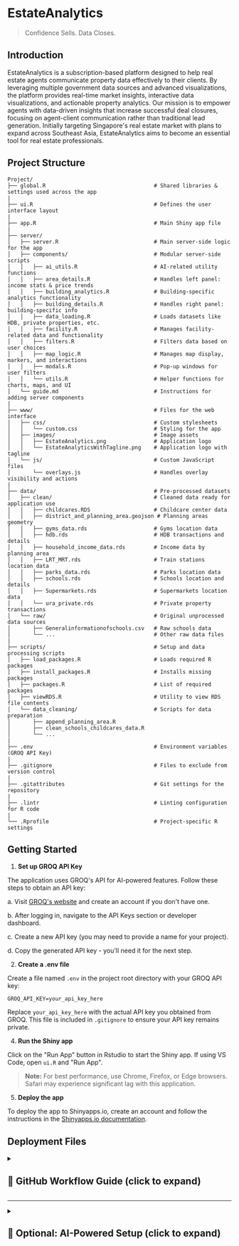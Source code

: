 # EstateAnalytics

> Confidence Sells. Data Closes.

## Introduction

EstateAnalytics is a subscription-based platform designed to help real estate agents communicate property data effectively to their clients. By leveraging multiple government data sources and advanced visualizations, the platform provides real-time market insights, interactive data visualizations, and actionable property analytics. Our mission is to empower agents with data-driven insights that increase successful deal closures, focusing on agent-client communication rather than traditional lead generation. Initially targeting Singapore's real estate market with plans to expand across Southeast Asia, EstateAnalytics aims to become an essential tool for real estate professionals.

## Project Structure

```
Project/
├── global.R                                  # Shared libraries & settings used across the app
|
├── ui.R                                      # Defines the user interface layout
|
├── app.R                                     # Main Shiny app file
|
├── server/
│   ├── server.R                              # Main server-side logic for the app
│   ├── components/                           # Modular server-side scripts
│   │   ├── ai_utils.R                        # AI-related utility functions
│   │   ├── area_details.R                    # Handles left panel: income stats & price trends
│   │   ├── building_analytics.R              # Building-specific analytics functionality
│   │   ├── building_details.R                # Handles right panel: building-specific info
│   │   ├── data_loading.R                    # Loads datasets like HDB, private properties, etc.
│   │   ├── facility.R                        # Manages facility-related data and functionality
│   │   ├── filters.R                         # Filters data based on user choices
│   │   ├── map_logic.R                       # Manages map display, markers, and interactions
│   │   ├── modals.R                          # Pop-up windows for user filters
│   │   └── utils.R                           # Helper functions for charts, maps, and UI
│   └── guide.md                              # Instructions for adding server components
|
├── www/                                      # Files for the web interface
│   ├── css/                                  # Custom stylesheets
│   │   └── custom.css                        # Styling for the app
│   ├── images/                               # Image assets
│   │   ├── EstateAnalytics.png               # Application logo
│   │   └── EstateAnalyticsWithTagline.png    # Application logo with tagline
│   └── js/                                   # Custom JavaScript files
│       └── overlays.js                       # Handles overlay visibility and actions
|
├── data/                                     # Pre-processed datasets
│   ├── clean/                                # Cleaned data ready for application use
│   │   ├── childcares.RDS                    # Childcare center data
│   │   ├── district_and_planning_area.geojson # Planning areas geometry
│   │   ├── gyms_data.rds                     # Gyms location data
│   │   ├── hdb.rds                           # HDB transactions and details
│   │   ├── household_income_data.rds         # Income data by planning area
│   │   ├── LRT_MRT.rds                       # Train stations location data
│   │   ├── parks_data.rds                    # Parks location data
│   │   ├── schools.rds                       # Schools location and details
│   │   ├── Supermarkets.rds                  # Supermarkets location data
│   │   └── ura_private.rds                   # Private property transactions
│   └── raw/                                  # Original unprocessed data sources
│       ├── Generalinformationofschools.csv   # Raw schools data
│       └── ...                               # Other raw data files
|
├── scripts/                                  # Setup and data processing scripts
│   ├── load_packages.R                       # Loads required R packages
│   ├── install_packages.R                    # Installs missing packages
│   ├── packages.R                            # List of required packages
│   ├── viewRDS.R                             # Utility to view RDS file contents
│   └── data_cleaning/                        # Scripts for data preparation
│       ├── append_planning_area.R            
│       ├── clean_schools_childcares_data.R   
│       └── ...                               
|
├── .env                                      # Environment variables (GROQ API Key)
|
├── .gitignore                                # Files to exclude from version control
|
├── .gitattributes                            # Git settings for the repository
|
├── .lintr                                    # Linting configuration for R code
|
└── .Rprofile                                 # Project-specific R settings
```

## Getting Started

1.  **Set up GROQ API Key**

   The application uses GROQ's API for AI-powered features. Follow these steps to obtain an API key:
   
   a. Visit [GROQ's website](https://console.groq.com/keys) and create an account if you don't have one.
   
   b. After logging in, navigate to the API Keys section or developer dashboard.
   
   c. Create a new API key (you may need to provide a name for your project).
   
   d. Copy the generated API key - you'll need it for the next step.

2.  **Create a .env file**

   Create a file named `.env` in the project root directory with your GROQ API key:
   
   ```
   GROQ_API_KEY=your_api_key_here
   ```
   
   Replace `your_api_key_here` with the actual API key you obtained from GROQ. This file is included in `.gitignore` to ensure your API key remains private.


4.  **Run the Shiny app**

   Click on the "Run App" button in Rstudio to start the Shiny app. If using VS Code, open `ui.R` and "Run App".
   
   > **Note:** For best performance, use Chrome, Firefox, or Edge browsers. Safari may experience significant lag with this application.

5.  **Deploy the app**

   To deploy the app to Shinyapps.io, create an account and follow the instructions in the [Shinyapps.io documentation](https://docs.rstudio.com/shinyapps.io/).

## Deployment Files

<details>
<summary><h2>🚀 GitHub Workflow Guide (click to expand)</h2></summary>

### 🔁 BEFORE You Start Working

Always make sure your branch is up-to-date before making changes.

1. Open **GitHub Desktop**.
2. Switch to `master`:
   - Click **"Current Branch"** → select `master`.
   - Click **"Fetch Origin"** and **"Pull"** to get the latest version.
3. Switch to **your feature branch** (or create one if new).
4. Click **"Branch > Merge into current branch"**.
5. Select `master` and click **"Merge"**.

   ✅ Your feature branch is now updated with the latest `master`.

### 🛠️ While Working on Your Feature

1. Open your editor (**RStudio** or **VSCode**).
2. Make your changes locally.
3. **Commit frequently**:
   - Save your changes.
   - Go to **GitHub Desktop**.
   - Write a **short commit message** describing what you have done in this commit (e.g., `"Added proximity filter for schools"`).
   - Click **"Commit to `<your-branch>`"**.
4. Push your work:
   - Click **"Push origin"** to upload your branch changes to GitHub.

> 💡 Tip: Small, regular commits make it easier to review and fix issues.

### ✅ When You Finish a Feature

1. Push all your latest changes (see step above).
2. Go to [GitHub.com](https://github.com) and open the project.
3. Click on **"Pull Requests" > "New Pull Request"**.
4. Set:
   - **Base branch** → `master`
   - **Compare branch** → your feature branch
5. Add a short summary and **click "Create Pull Request"**.
6. Tag a teammate for review (or ping on group chat).
7. Once approved, click **"Merge"** to merge your work into `master`.

### 🔁 After Merging or When Others Merge to Master

To stay up-to-date:

1. Pull the latest `master` (see "Before You Start Working" section).
2. Merge it into your own branch if you're still working on other features.

### 🔑 Summary: What Everyone Should Always Do

- **Start your day by updating `master` and your branch**
- **Work on your own branch**
- **Commit frequently and push your changes**
- **Open a PR when your feature is ready**
- **Merge your PR only after review**
- **Update your local project regularly**

</details>

---

<details>
<summary><h2>🤖 Optional: AI-Powered Setup (click to expand)</h2></summary>

Want to boost your workflow with **AI assistance**? Set up **free AI tools** to help write, understand, and debug code for the project.

### 🛠️ 1. Install Visual Studio Code

1. Go to [https://code.visualstudio.com/](https://code.visualstudio.com/)
2. Download and install VS Code for your system.
3. Open the project folder:
   - Launch VS Code
   - Go to **File > Open Folder**
   - Select the project directory of cloned repo

### 🎓 2. Get GitHub Student Pack (Free Copilot Access) <a name="student-pack"></a>

1. Visit: [https://education.github.com/pack](https://education.github.com/pack)
2. Click **"Get Student Benefits"** / **Sign in for Student Developer Pack**
3. Sign in with your GitHub account using your NUS email
4. Follow the verification steps

> ⏳ Approval can take 1–2 days, but gives you:
>
> - ✅ Free GitHub Copilot
> - ✅ Free Codespaces
> - ✅ More dev tools (free!)

### 🤖 3. Enable GitHub Copilot in VS Code

Once your student access is approved:

1. Open **VS Code**
2. Go to the **Extensions tab** on the left (or press `Ctrl+Shift+X`)
3. Search for `GitHub Copilot` and `Github Copilot Chat` and click **Install**
4. Sign in with your GitHub account
5. Start coding — Copilot will suggest lines and functions as you type! Copilot chat allows you to ask question and edit files automatically by selecting the context files.

### 💬 4. Use GitHub Copilot Chat in Your Browser instead of VS Code

After your [student pack from step 2](#student-pack) is approved:

1. Open any file in your GitHub repository (like `ui.R`, `server.R`, etc.)
2. Click on the **Copilot Chat** icon (search for logo if unsure) in the **top-right corner**
3. Type a question in natural language, such as:
   - `"Explain what this R function does"`
   - `"How can I fix this error in my code?"`
   - `"Suggest improvements for this filter logic"`
   - `"What does leafletOutput() do in Shiny?"`
4. You can also go to [https://github.com/copilot/](https://github.com/copilot/) on you browser to start a chat and add the project repository or specific files as attachments.

</details>
